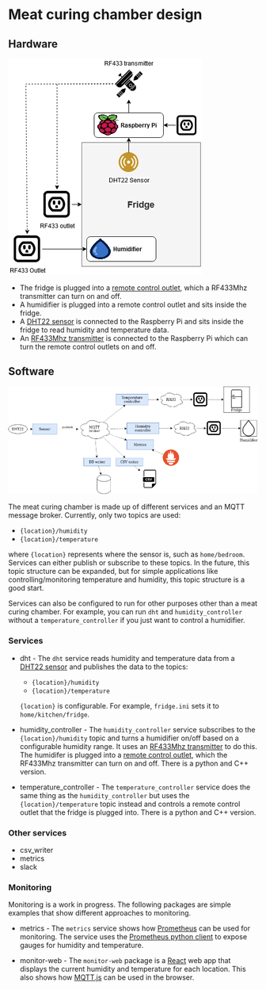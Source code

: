 # Meat curing chamber design

## Hardware

![alt text](./hardware_setup.png "Hardware setup")

* The fridge is plugged into a [remote control outlet](https://www.etekcity.com/product/100068), which a RF433Mhz transmitter can turn on and off.
* A humidifier is plugged into a remote control outlet and sits inside the fridge.
* A [DHT22 sensor](https://www.adafruit.com/product/385) is connected to the Raspberry Pi and sits inside the fridge to read humidity and temperature data.
* An [RF433Mhz transmitter](https://www.electrodragon.com/product/433m-rf-wireless-transmitter-module/) is connected to the Raspberry Pi which can turn the remote control outlets on and off.

## Software

![alt text](./architecture.png "Architecture")

The meat curing chamber is made up of different services and an MQTT message broker. Currently, only two topics are used:
  * `{location}/humidity`
  * `{location}/temperature`

where `{location}` represents where the sensor is, such as `home/bedroom`. Services can either publish or subscribe to these topics. In the future, this topic structure can be expanded, but for simple applications like controlling/monitoring temperature and humidity, this topic structure is a good start.

Services can also be configured to run for other purposes other than a meat curing chamber. For example, you can run `dht` and `humidity_controller` without a `temperature_controller` if you just want to control a humidifier.

### Services

* dht - The `dht` service reads humidity and temperature data from a [DHT22 sensor](https://www.adafruit.com/product/385) and publishes the data to the topics:
    * `{location}/humidity`
    * `{location}/temperature`

  `{location}` is configurable. For example, `fridge.ini` sets it to `home/kitchen/fridge`.

* humidity_controller - The `humidity_controller` service subscribes to the `{location}/humidity` topic and turns a humidifier on/off based on a configurable humidity range. It uses an [RF433Mhz transmitter](https://www.electrodragon.com/product/433m-rf-wireless-transmitter-module/) to do this.  The humidifer is plugged into a [remote control outlet](https://www.etekcity.com/product/100068), which the RF433Mhz transmitter can turn on and off. There is a python and C++ version.

* temperature_controller - The `temperature_controller` service does the same thing as the `humidity_controller` but uses the `{location}/temperature` topic instead and controls a remote control outlet that the fridge is plugged into. There is a python and C++ version.

### Other services

* csv_writer
* metrics
* slack

### Monitoring

Monitoring is a work in progress. The following packages are simple examples that show different approaches to monitoring.

* metrics - The `metrics` service shows how [Prometheus](https://prometheus.io/) can be used for monitoring. The service uses the [Prometheus python client](https://github.com/prometheus/client_python) to expose gauges for humidity and temperature.

* monitor-web - The `monitor-web` package is a [React](https://reactjs.org/) web app that displays the current humidity and temperature for each location. This also shows how [MQTT.js](https://github.com/mqttjs/MQTT.js) can be used in the browser.
